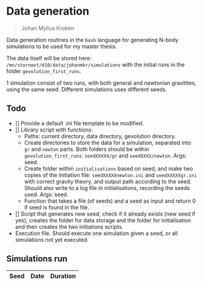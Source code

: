 # Data generation

> Johan Mylius Kroken

Data generation routines in the `bash` language for generating N-body simulations to be used for my master thesis. 

The data itself will be stored here: `/mn/stornext/d10/data/johanmkr/simulations` with the initial runs in the folder `gevolution_first_runs`.

1 simulation consist of two runs, with both general and newtonian gravitites, using the same seed. Different simulations uses different seeds. 


## Todo
* [] Provide a default .ini file template to be modified.
* [] Library script with functions:
    * Paths: current directory, data directory, gevolution directory. 
    * Create directories to store the data for a simulation, separated into `gr` and `newton` parts. Both folders should be within `gevolution_first_runs`: `seedXXXXX/gr` and `seedXXXX/newton`. Args: seed.
    * Create folder within `initialisations` based on seed, and make two copies of the initiation file: `seedXXXXXnewton.ini` and `seedXXXXXgr.ini` with correct gravity theory, and output path according to the seed. Should also write to a log file in initialisations, recording the seeds used. Args: seed. 
    * Function that takes a file (of seeds) and a seed as input and return 0 if seed is found in the file. 
* [] Script that generates new seed, check if it already exists (new seed if yes), creates the folder for data storage and the folder for initialisation and then creates the two initiations scripts. 
* Execution file. Should execute one simulation given a seed, or all simulations not yet executed. 


## Simulations run

| Seed | Date | Duration |
|------|------|----------|
